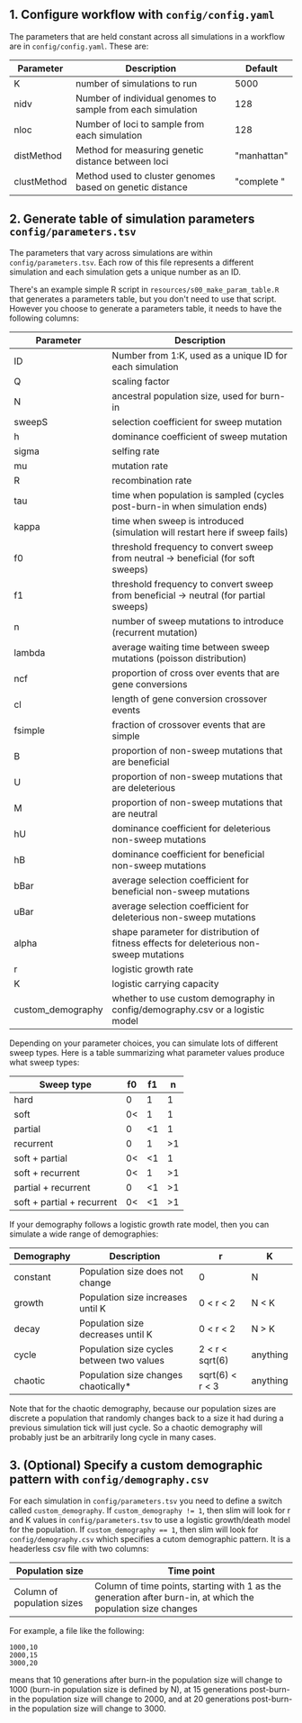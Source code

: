 ## 1. Configure workflow with `config/config.yaml`

The parameters that are held constant across all simulations in a workflow are in  `config/config.yaml`. These are:

| Parameter | Description | Default |
|-----------|-------------|---------|
| K | number of simulations to run | 5000 |
| nidv | Number of individual genomes to sample from each simulation | 128 |
| nloc | Number of loci to sample from each simulation | 128 |
| distMethod | Method for measuring genetic distance between loci | "manhattan" |
| clustMethod | Method used to cluster genomes based on genetic distance | "complete " |

## 2. Generate table of simulation parameters `config/parameters.tsv`

The parameters that vary across simulations are within `config/parameters.tsv`. Each row of this file represents a different simulation and each simulation gets a unique number as an ID.

There's an example simple R script in `resources/s00_make_param_table.R` that generates a parameters table, but you don't need to use that script. However you choose to generate a parameters table, it needs to have the following columns:

| Parameter | Description |
|-----------|-------------|
| ID | Number from 1:K, used as a unique ID for each simulation |
| Q | scaling factor |
| N | ancestral population size, used for burn-in |
| sweepS | selection coefficient for sweep mutation |
| h | dominance coefficient of sweep mutation |
| sigma | selfing rate |
| mu | mutation rate |
| R | recombination rate |
| tau | time when population is sampled (cycles post-burn-in when simulation ends) |
| kappa | time when sweep is introduced (simulation will restart here if sweep fails) |
| f0 | threshold frequency to convert sweep from neutral -> beneficial (for soft sweeps) |
| f1 | threshold frequency to convert sweep from beneficial -> neutral (for partial sweeps) |
| n | number of sweep mutations to introduce (recurrent mutation) |
| lambda | average waiting time between sweep mutations (poisson distribution) |
| ncf | proportion of cross over events that are gene conversions |
| cl | length of gene conversion crossover events |
| fsimple | fraction of crossover events that are simple |
| B | proportion of non-sweep mutations that are beneficial |
| U | proportion of non-sweep mutations that are deleterious |
| M | proportion of non-sweep mutations that are neutral |
| hU | dominance coefficient for deleterious non-sweep mutations |
| hB | dominance coefficient for beneficial non-sweep mutations |
| bBar | average selection coefficient for beneficial non-sweep mutations |
| uBar | average selection coefficient for deleterious non-sweep mutations |
| alpha | shape parameter for distribution of fitness effects for deleterious non-sweep mutations |
| r | logistic growth rate |
| K | logistic carrying capacity |
| custom_demography | whether to use custom demography in config/demography.csv or a logistic model |

Depending on your parameter choices, you can simulate lots of different sweep types. Here is a table summarizing what parameter values produce what sweep types:

| Sweep type | f0 | f1 | n |
|------------|----|----|---|
| hard | 0 | 1 | 1 |
| soft | 0< | 1 | 1 |
| partial | 0 | <1 | 1 |
| recurrent | 0 | 1 | >1 |
| soft + partial | 0< | <1 | 1 |
| soft + recurrent | 0< | 1 | >1 |
| partial + recurrent | 0 | <1 | >1 |
| soft + partial + recurrent | 0< | <1 | >1 |

If your demography follows a logistic growth rate model, then you can simulate a wide range of demographies:

| Demography | Description | r | K |
|------------|-------------|---|---|
| constant | Population size does not change | 0 | N |
| growth | Population size increases until K | 0 < r < 2 | N < K | 
| decay | Population size decreases until K | 0 < r < 2 | N > K |
| cycle | Population size cycles between two values | 2 < r < sqrt(6) | anything |
| chaotic | Population size changes chaotically* | sqrt(6) < r < 3 | anything | 

Note that for the chaotic demography, because our population sizes are discrete a population that randomly changes back to a size it had during a previous simulation tick will just cycle. So a chaotic demography will probably just be an arbitrarily long cycle in many cases.

## 3. (Optional) Specify a custom demographic pattern with `config/demography.csv`

For each simulation in `config/parameters.tsv` you need to define a switch called `custom_demography`. If `custom_demography != 1`, then slim will look for r and K values in `config/parameters.tsv` to use a logistic growth/death model for the population. If `custom_demography == 1`, then slim will look for `config/demography.csv` which specifies a cutom demographic pattern. It is a headerless csv file with two columns:

| Population size | Time point |
|-----------------|------------|
| Column of population sizes | Column of time points, starting with 1 as the generation after burn-in, at which the population size changes |

For example, a file like the following:

```
1000,10
2000,15
3000,20
```

means that 10 generations after burn-in the population size will change to 1000 (burn-in population size is defined by N), at 15 generations post-burn-in the population size will change to 2000, and at 20 generations post-burn-in the population size will change to 3000.